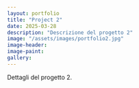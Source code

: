 ```yaml
---
layout: portfolio
title: "Project 2"
date: 2025-03-28
description: "Descrizione del progetto 2"
image: "/assets/images/portfolio2.jpg"
image-header:
image-paint:
gallery:
---
```


Dettagli del progetto 2.
